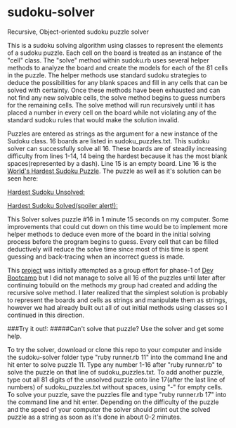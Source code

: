 # sudoku-solver
Recursive, Object-oriented sudoku puzzle solver

This is a sudoku solving algorithm using classes to represent the elements of a sudoku puzzle. Each cell on the board is treated as an instance of the "cell" class. The "solve" method within sudoku.rb uses several helper methods to analyze the board and create the models for each of the 81 cells in the puzzle. The helper methods use standard sudoku strategies to deduce the possibilities for any blank spaces and fill in any cells that can be solved with certainty. Once these methods have been exhausted and can not find any new solvable cells, the solve method begins to guess numbers for the remaining cells. The solve method will run recursively until it has placed a number in every cell on the board while not violating any of the standard sudoku rules that would make the solution invalid.

Puzzles are entered as strings as the argument for a new instance of the Sudoku class. 16 boards are listed in sudoku_puzzles.txt. This sudoku solver can successfully solve all 16. These boards are of steadily increasing difficulty from lines 1-14, 14 being the hardest because it has the most blank spaces(represented by a dash). Line 15 is an empty board. Line 16 is the [World's Hardest Sudoku Puzzle](http://www.telegraph.co.uk/news/science/science-news/9359579/Worlds-hardest-sudoku-can-you-crack-it.html). The puzzle as well as it's solution can be seen here:

[Hardest Sudoku Unsolved:](https://github.com/dandersen2/sudoku-solver/blob/master/worlds-hardest-sudoku.jpg)

[Hardest Sudoku Solved(spoiler alert!):](https://github.com/dandersen2/sudoku-solver/blob/master/worlds-hardest-sudoku-solution.jpg)

This Solver solves puzzle #16 in 1 minute 15 seconds on my computer. Some improvements that could cut down on this time would be to implement more helper methods to deduce even more of the board in the initial solving process before the program begins to guess. Every cell that can be filled deductively will reduce the solve time since most of this time is spent guessing and back-tracing when an incorrect guess is made.

This [project](https://github.com/nyc-chorus-frogs-2016/sudoku-challenge) was initially attempted as a group effort for phase-1 of [Dev Bootcamp](http://devbootcamp.com/) but I did not manage to solve all 16 of the puzzles until later after continuing tobuild on the methods my group had created and adding the recursive solve method. I later realized that the simplest solution is probably to represent the boards and cells as strings and manipulate them as strings, however we had already built out all of out initial methods using classes so I continued in this direction.

###Try it out!:
#####Can't solve that puzzle? Use the solver and get some help.

To try the solver, download or clone this repo to your computer and inside the sudoku-solver folder type "ruby runner.rb 11" into the command line and hit enter to solve puzzle 11. Type any number 1-16 after "ruby runner.rb" to solve the puzzle on that line of sudoku_puzzles.txt. To add another puzzle, type out all 81 digits of the unsolved puzzle onto line 17(after the last line of numbers) of sudoku_puzzles.txt without spaces, using "-" for empty cells. To solve your puzzle, save the puzzles file and type "ruby runner.rb 17" into the command line and hit enter. Depending on the difficulty of the puzzle and the speed of your computer the solver should print out the solved puzzle as a string as soon as it's done in about 0-2 minutes.
